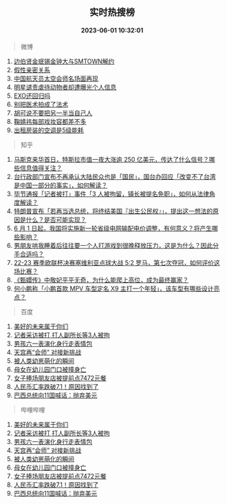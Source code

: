 <div align="center"><h2>实时热搜榜</h2><h4>2023-06-01 10:32:01</h4></div>

> 微博  

1. [边伯贤金珉锡金钟大与SMTOWN解约](https://s.weibo.com/weibo?q=%23%E8%BE%B9%E4%BC%AF%E8%B4%A4%E9%87%91%E7%8F%89%E9%94%A1%E9%87%91%E9%92%9F%E5%A4%A7%E4%B8%8ESMTOWN%E8%A7%A3%E7%BA%A6%23&t=31&band_rank=1&Refer=top)<br />
2. [假性亲密关系](https://s.weibo.com/weibo?q=%E5%81%87%E6%80%A7%E4%BA%B2%E5%AF%86%E5%85%B3%E7%B3%BB&t=31&band_rank=2&Refer=top)<br />
3. [中国航天员太空会师名场面再现](https://s.weibo.com/weibo?q=%23%E4%B8%AD%E5%9B%BD%E8%88%AA%E5%A4%A9%E5%91%98%E5%A4%AA%E7%A9%BA%E4%BC%9A%E5%B8%88%E5%90%8D%E5%9C%BA%E9%9D%A2%E5%86%8D%E7%8E%B0%23&t=31&band_rank=3&Refer=top)<br />
4. [明星谴责虐待动物者却遭曝光个人信息](https://s.weibo.com/weibo?q=%23%E6%98%8E%E6%98%9F%E8%B0%B4%E8%B4%A3%E8%99%90%E5%BE%85%E5%8A%A8%E7%89%A9%E8%80%85%E5%8D%B4%E9%81%AD%E6%9B%9D%E5%85%89%E4%B8%AA%E4%BA%BA%E4%BF%A1%E6%81%AF%23&t=31&band_rank=4&Refer=top)<br />
5. [EXO还回归吗](https://s.weibo.com/weibo?q=EXO%E8%BF%98%E5%9B%9E%E5%BD%92%E5%90%97&t=31&band_rank=5&Refer=top)<br />
6. [别把医术拍成了法术](https://s.weibo.com/weibo?q=%23%E5%88%AB%E6%8A%8A%E5%8C%BB%E6%9C%AF%E6%8B%8D%E6%88%90%E4%BA%86%E6%B3%95%E6%9C%AF%23&t=31&band_rank=6&Refer=top)<br />
7. [胡可说不要把另一半当自己人](https://s.weibo.com/weibo?q=%23%E8%83%A1%E5%8F%AF%E8%AF%B4%E4%B8%8D%E8%A6%81%E6%8A%8A%E5%8F%A6%E4%B8%80%E5%8D%8A%E5%BD%93%E8%87%AA%E5%B7%B1%E4%BA%BA%23&t=31&band_rank=7&Refer=top)<br />
8. [鞠婧祎每部戏妆容都差不多](https://s.weibo.com/weibo?q=%23%E9%9E%A0%E5%A9%A7%E7%A5%8E%E6%AF%8F%E9%83%A8%E6%88%8F%E5%A6%86%E5%AE%B9%E9%83%BD%E5%B7%AE%E4%B8%8D%E5%A4%9A%23&t=31&band_rank=8&Refer=top)<br />
9. [出租房装的空调是5级能耗](https://s.weibo.com/weibo?q=%23%E5%87%BA%E7%A7%9F%E6%88%BF%E8%A3%85%E7%9A%84%E7%A9%BA%E8%B0%83%E6%98%AF5%E7%BA%A7%E8%83%BD%E8%80%97%23&t=31&band_rank=9&Refer=top)<br />

> 知乎  

1. [马斯克来华首日，特斯拉市值一夜大涨逾 250 亿美元，传达了什么信号？哪些信息值得关注？](https://www.zhihu.com/question/604022867)<br />
2. [台行政部门宣布不再承认大陆民众也是「国民」，国台办回应「改变不了台湾是中国一部分的事实」，如何解读？](https://www.zhihu.com/question/604009085)<br />
3. [毕节通报「记者被打」事件「3 人被拘留，镇长被提名免职」，如何从法律角度解读？](https://www.zhihu.com/question/604167791)<br />
4. [特朗普宣布「若再当选总统，将终结美国『出生公民权』」，提出这一想法的原因是什么？是否可能实现？](https://www.zhihu.com/question/604042043)<br />
5. [6 月 1 日起，我国将实施新一轮省级电网输配电价调整，有何意义？将产生哪些影响？](https://www.zhihu.com/question/604119389)<br />
6. [男朋友哄我睡着后往往要一个人打游戏到很晚释放压力，这是为什么？因此分手合适吗？](https://www.zhihu.com/question/597228825)<br />
7. [22-23 赛季欧联杯决赛塞维利亚点球大战 5:2 罗马，第七次夺冠，如何评价这场比赛？](https://www.zhihu.com/question/604149136)<br />
8. [《甄嬛传》中敬妃平平无奇，为什么能爬上高位，成为最终赢家？](https://www.zhihu.com/question/587043996)<br />
9. [何小鹏称「小鹏首款 MPV 车型定名 X9 主打一个年轻」，该车型有哪些设计亮点？](https://www.zhihu.com/question/603588538)<br />

> 百度  

1. [美好的未来属于你们](https://www.baidu.com/s?wd=%E7%BE%8E%E5%A5%BD%E7%9A%84%E6%9C%AA%E6%9D%A5%E5%B1%9E%E4%BA%8E%E4%BD%A0%E4%BB%AC&sa=fyb_news&rsv_dl=fyb_news)<br />
2. [记者采访被打 打人副所长等3人被拘](https://www.baidu.com/s?wd=%E8%AE%B0%E8%80%85%E9%87%87%E8%AE%BF%E8%A2%AB%E6%89%93+%E6%89%93%E4%BA%BA%E5%89%AF%E6%89%80%E9%95%BF%E7%AD%893%E4%BA%BA%E8%A2%AB%E6%8B%98&sa=fyb_news&rsv_dl=fyb_news)<br />
3. [男孩六一表演化身行走表情包](https://www.baidu.com/s?wd=%E7%94%B7%E5%AD%A9%E5%85%AD%E4%B8%80%E8%A1%A8%E6%BC%94%E5%8C%96%E8%BA%AB%E8%A1%8C%E8%B5%B0%E8%A1%A8%E6%83%85%E5%8C%85&sa=fyb_news&rsv_dl=fyb_news)<br />
4. [天宫再“会师” 对接新挑战](https://www.baidu.com/s?wd=%E5%A4%A9%E5%AE%AB%E5%86%8D%E2%80%9C%E4%BC%9A%E5%B8%88%E2%80%9D+%E5%AF%B9%E6%8E%A5%E6%96%B0%E6%8C%91%E6%88%98&sa=fyb_news&rsv_dl=fyb_news)<br />
5. [被人类幼崽萌化的瞬间](https://www.baidu.com/s?wd=%E8%A2%AB%E4%BA%BA%E7%B1%BB%E5%B9%BC%E5%B4%BD%E8%90%8C%E5%8C%96%E7%9A%84%E7%9E%AC%E9%97%B4&sa=fyb_news&rsv_dl=fyb_news)<br />
6. [母女在幼儿园门口被撞身亡](https://www.baidu.com/s?wd=%E6%AF%8D%E5%A5%B3%E5%9C%A8%E5%B9%BC%E5%84%BF%E5%9B%AD%E9%97%A8%E5%8F%A3%E8%A2%AB%E6%92%9E%E8%BA%AB%E4%BA%A1&sa=fyb_news&rsv_dl=fyb_news)<br />
7. [女子捧场朋友店被提前点7472元餐](https://www.baidu.com/s?wd=%E5%A5%B3%E5%AD%90%E6%8D%A7%E5%9C%BA%E6%9C%8B%E5%8F%8B%E5%BA%97%E8%A2%AB%E6%8F%90%E5%89%8D%E7%82%B97472%E5%85%83%E9%A4%90&sa=fyb_news&rsv_dl=fyb_news)<br />
8. [人民币汇率跌破7.1！原因找到了](https://www.baidu.com/s?wd=%E4%BA%BA%E6%B0%91%E5%B8%81%E6%B1%87%E7%8E%87%E8%B7%8C%E7%A0%B47.1%EF%BC%81%E5%8E%9F%E5%9B%A0%E6%89%BE%E5%88%B0%E4%BA%86&sa=fyb_news&rsv_dl=fyb_news)<br />
9. [巴西总统向11国喊话：抛弃美元](https://www.baidu.com/s?wd=%E5%B7%B4%E8%A5%BF%E6%80%BB%E7%BB%9F%E5%90%9111%E5%9B%BD%E5%96%8A%E8%AF%9D%EF%BC%9A%E6%8A%9B%E5%BC%83%E7%BE%8E%E5%85%83&sa=fyb_news&rsv_dl=fyb_news)<br />

> 哔哩哔哩  

1. [美好的未来属于你们](https://www.baidu.com/s?wd=%E7%BE%8E%E5%A5%BD%E7%9A%84%E6%9C%AA%E6%9D%A5%E5%B1%9E%E4%BA%8E%E4%BD%A0%E4%BB%AC&sa=fyb_news&rsv_dl=fyb_news)<br />
2. [记者采访被打 打人副所长等3人被拘](https://www.baidu.com/s?wd=%E8%AE%B0%E8%80%85%E9%87%87%E8%AE%BF%E8%A2%AB%E6%89%93+%E6%89%93%E4%BA%BA%E5%89%AF%E6%89%80%E9%95%BF%E7%AD%893%E4%BA%BA%E8%A2%AB%E6%8B%98&sa=fyb_news&rsv_dl=fyb_news)<br />
3. [男孩六一表演化身行走表情包](https://www.baidu.com/s?wd=%E7%94%B7%E5%AD%A9%E5%85%AD%E4%B8%80%E8%A1%A8%E6%BC%94%E5%8C%96%E8%BA%AB%E8%A1%8C%E8%B5%B0%E8%A1%A8%E6%83%85%E5%8C%85&sa=fyb_news&rsv_dl=fyb_news)<br />
4. [天宫再“会师” 对接新挑战](https://www.baidu.com/s?wd=%E5%A4%A9%E5%AE%AB%E5%86%8D%E2%80%9C%E4%BC%9A%E5%B8%88%E2%80%9D+%E5%AF%B9%E6%8E%A5%E6%96%B0%E6%8C%91%E6%88%98&sa=fyb_news&rsv_dl=fyb_news)<br />
5. [被人类幼崽萌化的瞬间](https://www.baidu.com/s?wd=%E8%A2%AB%E4%BA%BA%E7%B1%BB%E5%B9%BC%E5%B4%BD%E8%90%8C%E5%8C%96%E7%9A%84%E7%9E%AC%E9%97%B4&sa=fyb_news&rsv_dl=fyb_news)<br />
6. [母女在幼儿园门口被撞身亡](https://www.baidu.com/s?wd=%E6%AF%8D%E5%A5%B3%E5%9C%A8%E5%B9%BC%E5%84%BF%E5%9B%AD%E9%97%A8%E5%8F%A3%E8%A2%AB%E6%92%9E%E8%BA%AB%E4%BA%A1&sa=fyb_news&rsv_dl=fyb_news)<br />
7. [女子捧场朋友店被提前点7472元餐](https://www.baidu.com/s?wd=%E5%A5%B3%E5%AD%90%E6%8D%A7%E5%9C%BA%E6%9C%8B%E5%8F%8B%E5%BA%97%E8%A2%AB%E6%8F%90%E5%89%8D%E7%82%B97472%E5%85%83%E9%A4%90&sa=fyb_news&rsv_dl=fyb_news)<br />
8. [人民币汇率跌破7.1！原因找到了](https://www.baidu.com/s?wd=%E4%BA%BA%E6%B0%91%E5%B8%81%E6%B1%87%E7%8E%87%E8%B7%8C%E7%A0%B47.1%EF%BC%81%E5%8E%9F%E5%9B%A0%E6%89%BE%E5%88%B0%E4%BA%86&sa=fyb_news&rsv_dl=fyb_news)<br />
9. [巴西总统向11国喊话：抛弃美元](https://www.baidu.com/s?wd=%E5%B7%B4%E8%A5%BF%E6%80%BB%E7%BB%9F%E5%90%9111%E5%9B%BD%E5%96%8A%E8%AF%9D%EF%BC%9A%E6%8A%9B%E5%BC%83%E7%BE%8E%E5%85%83&sa=fyb_news&rsv_dl=fyb_news)<br />
